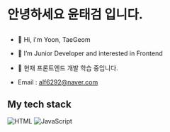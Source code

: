 <h1> 안녕하세요 윤태검 입니다. </h1>

##
- 👋 Hi, i'm Yoon, TaeGeom
- 👀 I’m Junior Developer and interested in Frontend
- 🌱 현재 프론트엔드 개발 학습 중입니다.

- Email : alf6292@naver.com


<h2> My tech stack </h2>

![HTML](https://img.shields.io/badge/-HTML-red?style=for-the-badge&logo=html5&logoColor=white)
![JavaScript](https://img.shields.io/badge/-JavaScript-yellow?style=for-the-badge&logo=javascript&logoColor=white)

